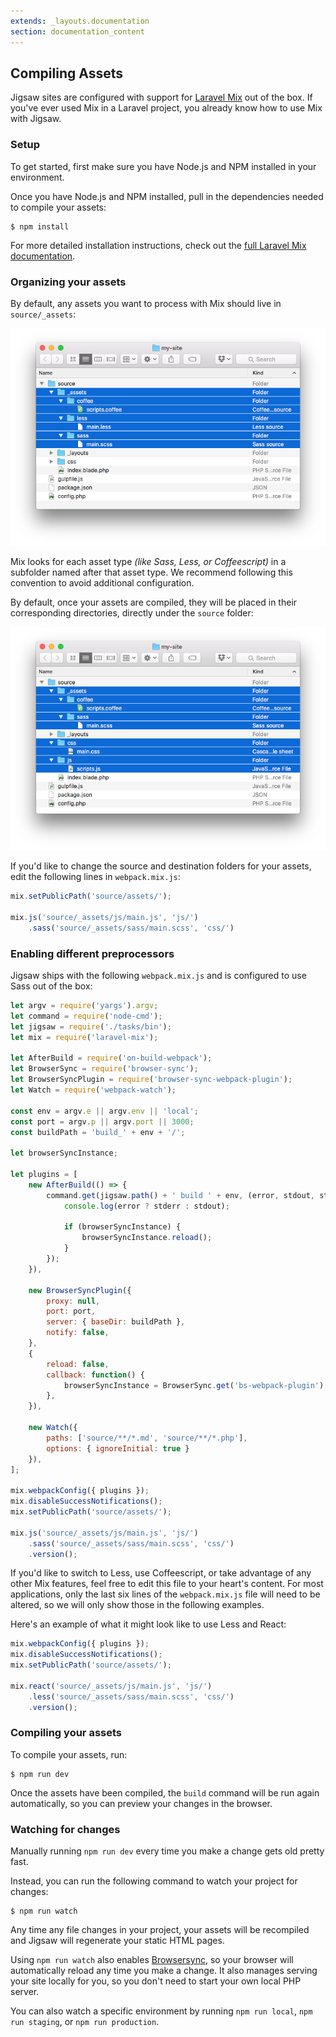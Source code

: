 ```yaml
---
extends: _layouts.documentation
section: documentation_content
---
```


## Compiling Assets

Jigsaw sites are configured with support for [Laravel Mix](https://github.com/JeffreyWay/laravel-mix) out of the box. If you've ever used Mix in a Laravel project, you already know how to use Mix with Jigsaw.

### Setup

To get started, first make sure you have Node.js and NPM installed in your environment.

Once you have Node.js and NPM installed, pull in the dependencies needed to compile your assets:

```
$ npm install
```

For more detailed installation instructions, check out the [full Laravel Mix documentation](https://github.com/JeffreyWay/laravel-mix).

### Organizing your assets

By default, any assets you want to process with Mix should live in `source/_assets`:

![Asset directory structure](../../img/asset-directory-structure.png)

Mix looks for each asset type _(like Sass, Less, or Coffeescript)_ in a subfolder named after that asset type. We recommend following this convention to avoid additional configuration.

By default, once your assets are compiled, they will be placed in their corresponding directories, directly under the `source` folder:

![Compiled assets directory structure](../../img/compiled-assets-directory-structure.png)

If you'd like to change the source and destination folders for your assets, edit the following lines in `webpack.mix.js`:

```js
mix.setPublicPath('source/assets/');

mix.js('source/_assets/js/main.js', 'js/')
    .sass('source/_assets/sass/main.scss', 'css/')
```

### Enabling different preprocessors

Jigsaw ships with the following `webpack.mix.js` and is configured to use Sass out of the box:

```js
let argv = require('yargs').argv;
let command = require('node-cmd');
let jigsaw = require('./tasks/bin');
let mix = require('laravel-mix');

let AfterBuild = require('on-build-webpack');
let BrowserSync = require('browser-sync');
let BrowserSyncPlugin = require('browser-sync-webpack-plugin');
let Watch = require('webpack-watch');

const env = argv.e || argv.env || 'local';
const port = argv.p || argv.port || 3000;
const buildPath = 'build_' + env + '/';

let browserSyncInstance;

let plugins = [
    new AfterBuild(() => {
        command.get(jigsaw.path() + ' build ' + env, (error, stdout, stderr) => {
            console.log(error ? stderr : stdout);

            if (browserSyncInstance) {
                browserSyncInstance.reload();
            }
        });
    }),

    new BrowserSyncPlugin({
        proxy: null,
        port: port,
        server: { baseDir: buildPath },
        notify: false,
    },
    {
        reload: false,
        callback: function() {
            browserSyncInstance = BrowserSync.get('bs-webpack-plugin');
        },
    }),

    new Watch({
        paths: ['source/**/*.md', 'source/**/*.php'],
        options: { ignoreInitial: true }
    }),
];

mix.webpackConfig({ plugins });
mix.disableSuccessNotifications();
mix.setPublicPath('source/assets/');

mix.js('source/_assets/js/main.js', 'js/')
    .sass('source/_assets/sass/main.scss', 'css/')
    .version();
```

If you'd like to switch to Less, use Coffeescript, or take advantage of any other Mix features, feel free to edit this file to your heart's content. For most applications, only the last six lines of the `webpack.mix.js` file will need to be altered, so we will only show those in the following examples.

Here's an example of what it might look like to use Less and React:

```js
mix.webpackConfig({ plugins });
mix.disableSuccessNotifications();
mix.setPublicPath('source/assets/');

mix.react('source/_assets/js/main.js', 'js/')
    .less('source/_assets/sass/main.scss', 'css/')
    .version();
```

### Compiling your assets

To compile your assets, run:

```
$ npm run dev
```

Once the assets have been compiled, the `build` command will be run again automatically, so you can preview your changes in the browser.

### Watching for changes

Manually running `npm run dev` every time you make a change gets old pretty fast.

Instead, you can run the following command to watch your project for changes:

```
$ npm run watch
```

Any time any file changes in your project, your assets will be recompiled and Jigsaw will regenerate your static HTML pages.

Using `npm run watch` also enables [Browsersync](https://www.browsersync.io/), so your browser will automatically reload any time you make a change. It also manages serving your site locally for you, so you don't need to start your own local PHP server.

You can also watch a specific environment by running `npm run local`, `npm run staging`, or `npm run production`.
